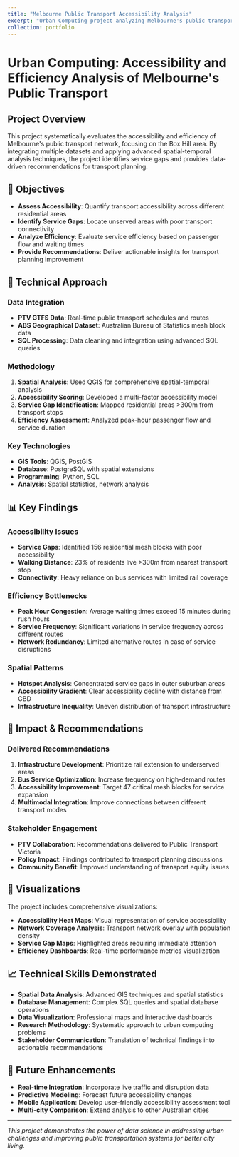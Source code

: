 ```yaml
---
title: "Melbourne Public Transport Accessibility Analysis"
excerpt: "Urban Computing project analyzing Melbourne's public transport network accessibility and efficiency using GIS and data science techniques.<br/><img src='/images/portfolio/melbourne-transport-thumb.png'>"
collection: portfolio
---
```


# Urban Computing: Accessibility and Efficiency Analysis of Melbourne's Public Transport

## Project Overview

This project systematically evaluates the accessibility and efficiency of Melbourne's public transport network, focusing on the Box Hill area. By integrating multiple datasets and applying advanced spatial-temporal analysis techniques, the project identifies service gaps and provides data-driven recommendations for transport planning.

## 🎯 Objectives

- **Assess Accessibility**: Quantify transport accessibility across different residential areas
- **Identify Service Gaps**: Locate unserved areas with poor transport connectivity
- **Analyze Efficiency**: Evaluate service efficiency based on passenger flow and waiting times
- **Provide Recommendations**: Deliver actionable insights for transport planning improvement

## 🔧 Technical Approach

### Data Integration
- **PTV GTFS Data**: Real-time public transport schedules and routes
- **ABS Geographical Dataset**: Australian Bureau of Statistics mesh block data
- **SQL Processing**: Data cleaning and integration using advanced SQL queries

### Methodology
1. **Spatial Analysis**: Used QGIS for comprehensive spatial-temporal analysis
2. **Accessibility Scoring**: Developed a multi-factor accessibility model
3. **Service Gap Identification**: Mapped residential areas >300m from transport stops
4. **Efficiency Assessment**: Analyzed peak-hour passenger flow and service duration

### Key Technologies
- **GIS Tools**: QGIS, PostGIS
- **Database**: PostgreSQL with spatial extensions
- **Programming**: Python, SQL
- **Analysis**: Spatial statistics, network analysis

## 📊 Key Findings

### Accessibility Issues
- **Service Gaps**: Identified 156 residential mesh blocks with poor accessibility
- **Walking Distance**: 23% of residents live >300m from nearest transport stop
- **Connectivity**: Heavy reliance on bus services with limited rail coverage

### Efficiency Bottlenecks
- **Peak Hour Congestion**: Average waiting times exceed 15 minutes during rush hours
- **Service Frequency**: Significant variations in service frequency across different routes
- **Network Redundancy**: Limited alternative routes in case of service disruptions

### Spatial Patterns
- **Hotspot Analysis**: Concentrated service gaps in outer suburban areas
- **Accessibility Gradient**: Clear accessibility decline with distance from CBD
- **Infrastructure Inequality**: Uneven distribution of transport infrastructure

## 🚀 Impact & Recommendations

### Delivered Recommendations
1. **Infrastructure Development**: Prioritize rail extension to underserved areas
2. **Bus Service Optimization**: Increase frequency on high-demand routes
3. **Accessibility Improvement**: Target 47 critical mesh blocks for service expansion
4. **Multimodal Integration**: Improve connections between different transport modes

### Stakeholder Engagement
- **PTV Collaboration**: Recommendations delivered to Public Transport Victoria
- **Policy Impact**: Findings contributed to transport planning discussions
- **Community Benefit**: Improved understanding of transport equity issues

## 🎨 Visualizations

The project includes comprehensive visualizations:
- **Accessibility Heat Maps**: Visual representation of service accessibility
- **Network Coverage Analysis**: Transport network overlay with population density
- **Service Gap Maps**: Highlighted areas requiring immediate attention
- **Efficiency Dashboards**: Real-time performance metrics visualization

## 📈 Technical Skills Demonstrated

- **Spatial Data Analysis**: Advanced GIS techniques and spatial statistics
- **Database Management**: Complex SQL queries and spatial database operations
- **Data Visualization**: Professional maps and interactive dashboards
- **Research Methodology**: Systematic approach to urban computing problems
- **Stakeholder Communication**: Translation of technical findings into actionable recommendations

## 🔮 Future Enhancements

- **Real-time Integration**: Incorporate live traffic and disruption data
- **Predictive Modeling**: Forecast future accessibility changes
- **Mobile Application**: Develop user-friendly accessibility assessment tool
- **Multi-city Comparison**: Extend analysis to other Australian cities

---

*This project demonstrates the power of data science in addressing urban challenges and improving public transportation systems for better city living.* 
